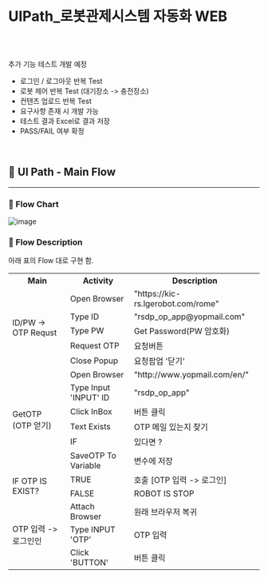 # UIPath_로봇관제시스템 자동화 WEB 

<br/><br/>

추가 기능 테스트 개발 예정 
- 로그인 / 로그아웃 반복 Test 
- 로봇 제어 반복 Test (대기장소 -> 충전장소)
- 컨텐츠 업로드 반복 Test 
- 요구사항 존재 시 개발 가능
- 테스트 결과 Excel로 결과 저장
- PASS/FAIL 여부 확정

<br/>


## 🐥 UI Path - Main Flow
---
### 🐣 Flow Chart  

![image](https://user-images.githubusercontent.com/41108401/120099808-8a921d80-c178-11eb-98cc-a5bde4d58b2a.png)


### 🐣 Flow Description  

아래 표의 Flow 대로 구현 함.
<table>
    <tr>
        <th>Main</th>
        <th>Activity</th>
        <th>Description</th>                
    </tr>
    <tr>
        <td rowspan = "5">ID/PW -> OTP Requst</td>
        <td>Open Browser</td>
        <td> "https://kic-rs.lgerobot.com/rome" </td>                        
    </tr>    
    <tr>
        <td>Type ID</td>
        <td> "rsdp_op_app@yopmail.com" </td>                       
    </tr>    
    <tr>
        <td>Type PW</td>
        <td> Get Password(PW 암호화)</td>                          
    </tr>    
    <tr>
        <td>Request OTP</td>
        <td> 요청버튼 </td>                           
    </tr>            
    <tr>
        <td>Close Popup</td>
        <td> 요청팝업 '닫기' </td>                           
    </tr> <!-- End Flow Chart -->
    <tr>
        <td rowspan = "6"> GetOTP (OTP 얻기) </td>
        <td>Open Browser</td>
        <td> "http://www.yopmail.com/en/" </td>                        
    </tr>    
    <tr>
        <td>Type Input 'INPUT' ID</td>
        <td> "rsdp_op_app" </td>                       
    </tr>    
    <tr>
        <td>Click InBox</td>
        <td> 버튼 클릭 </td>                          
    </tr>    
    <tr>
        <td>Text Exists</td>
        <td> OTP 메일 있는지 찾기 </td>                           
    </tr>            
    <tr>
        <td>IF </td>
        <td>있다면 ? </td>                           
    </tr>       
     <tr>
        <td>SaveOTP To Variable</td>
        <td> 변수에 저장 </td>                           
    </tr> <!-- GetOTP (OTP 얻기)-->
    <tr>
        <td rowspan = "2"> IF OTP IS EXIST? </td>
        <td>TRUE</td>
        <td> 호출 [OTP 입력 -> 로그인] </td>                        
    </tr>
    <tr>
        <td > FALSE </td>
        <td> ROBOT IS STOP </td>                        
    </tr> <!-- End IF OTP IS EXIST-->
    <tr>
        <td rowspan = "3"> OTP 입력 -> 로그인인 </td>
        <td> Attach Browser</td>
        <td> 원래 브라우저 복귀 </td>                        
    </tr>
    <tr>
        <td > Type INPUT 'OTP' </td>
        <td> OTP 입력 </td>
    </tr>    
    <tr>
        <td > Click 'BUTTON' </td>
        <td> 버튼 클릭</td>
    </tr>        
<table/>

